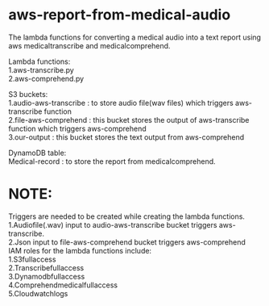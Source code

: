 # aws-report-from-medical-audio
The lambda functions for converting a medical audio into a text report using aws medicaltranscribe and medicalcomprehend.</br>

Lambda functions:</br>
   1.aws-transcribe.py</br>
   2.aws-comprehend.py</br>
   
S3 buckets:</br>
   1.audio-aws-transcribe : to store audio file(wav files) which triggers aws-transcribe function</br> 
   2.file-aws-comprehend  : this bucket stores the output of aws-transcribe function which triggers aws-comprehend</br>
   3.our-output           : this bucket stores the text output from aws-comprehend</br>
   
 DynamoDB table:</br>
   Medical-record : to store the report from medicalcomprehend.
   
 # NOTE:</br>
 Triggers are needed to be created while creating the lambda functions.</br>
     1.Audiofile(.wav) input to audio-aws-transcribe bucket triggers aws-transcribe.</br >
     2.Json input to file-aws-comprehend bucket triggers aws-comprehend</br >
 IAM roles for the lambda functions include:</br>
     1.S3fullaccess</br >
     2.Transcribefullaccess</br >
     3.Dynamodbfullaccess</br >
     4.Comprehendmedicalfullaccess</br >
     5.Cloudwatchlogs</br >
